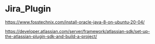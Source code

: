 # Jira_Plugin

https://www.fosstechnix.com/install-oracle-java-8-on-ubuntu-20-04/

https://developer.atlassian.com/server/framework/atlassian-sdk/set-up-the-atlassian-plugin-sdk-and-build-a-project/